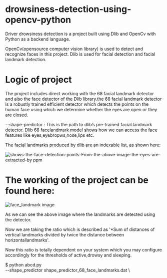 # drowsiness-detection-using-opencv-python

Driver drowsiness detection is a project built using Dlib and OpenCv with Python as a backend language.

OpenCv(opensource computer vision library) is used to detect and recognize faces in this project.
Dlib is used for facial detection and facial landmark detection.
      
# Logic of project

The project includes direct working with the 68 facial landmark detector and also the face detector of the Dlib library.the 68 facial landmark detector is a robustly trained efficient detector which detects the points on the human face using which we determine whether the eyes are open or they are closed.

--shape-predictor : This is the path to dlib’s pre-trained facial landmark detector.
Dlib 68 facelandmark model shows how we can access the face features like eyes,eyebropws,nose,lips etc.





The facial landmarks produced by dlib are an indexable list, as shown here:



![shows-the-face-detection-points-From-the-above-image-the-eyes-are-extracted-by ppm](https://user-images.githubusercontent.com/105199336/170831070-a341d877-a9df-410a-b8f3-63d7ff91dc44.png)



# The working of the project can be found here:

![face_landmark image](https://user-images.githubusercontent.com/105199336/170838104-6a3e6de8-8158-4692-a13a-fed42367fa37.png)

As we can see the above image where the landmarks are detected using the detector.

Now we are taking the ratio which is described as '*Sum of distances of vertical landmarks divided by twice the distance between horizontallandmarks'.

Now this ratio is totally dependent on your system which you may configure accordingly for the thresholds of active,drowsy and sleeping.



$ python abcd.py \
	--shape_predictor shape_predictor_68_face_landmarks.dat \
